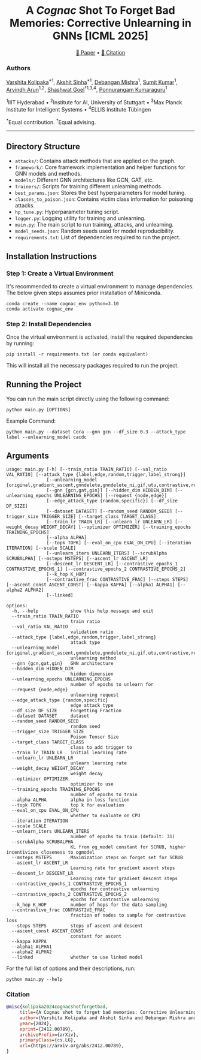 <h1 align="center">
 A <i>Cognac</i> Shot To Forget Bad Memories: Corrective Unlearning in GNNs [ICML 2025]
</h1>

<p align="center">
 <a href="https://arxiv.org/abs/2412.00789">📄 Paper</a> •
 <a href="#citation">📝 Citation</a>
</p>

### Authors
[Varshita Kolipaka](https://github.com/varshitakolipaka)<sup>*1</sup>, [Akshit Sinha](https://github.com/viciousAegis)<sup>*1</sup>, [Debangan Mishra](https://github.com/Debangan-MishraIIIT)<sup>1</sup>, [Sumit Kumar](https://github.com/Sumitkk10)<sup>1</sup>, [Arvindh Arun](https://github.com/arvindh75)<sup>1,2</sup>, [Shashwat Goel](https://github.com/shash42)<sup>†1,3,4</sup>, [Ponnurangam Kumaraguru](https://precog.iiit.ac.in/)<sup>1</sup>

<sup>1</sup>IIIT Hyderabad • <sup>2</sup>Institute for AI, University of Stuttgart • <sup>3</sup>Max Planck Institute for Intelligent Systems • <sup>4</sup>ELLIS Institute Tübingen

<sup>*</sup>Equal contribution. <sup>†</sup>Equal advising.

---

## Directory Structure

- `attacks/`: Contains attack methods that are applied on the graph.
- `framework/`: Core framework implementation and helper functions for GNN models and methods.
- `models/`: Different GNN architectures like GCN, GAT, etc.
- `trainers/`: Scripts for training different unlearning methods.
- `best_params.json`: Stores the best hyperparameters for model tuning.
- `classes_to_poison.json`: Contains victim class information for poisoning attacks.
- `hp_tune.py`: Hyperparameter tuning script.
- `logger.py`: Logging utility for training and unlearning.
- `main.py`: The main script to run training, attacks, and unlearning.
- `model_seeds.json`: Random seeds used for model reproducibility.
- `requirements.txt`: List of dependencies required to run the project.

## Installation Instructions

### Step 1: Create a Virtual Environment
It's recommended to create a virtual environment to manage dependencies. The below given steps assumes prior installation of Miniconda.

    conda create --name cognac_env python=3.10
    conda activate cognac_env

### Step 2: Install Dependencies
Once the virtual environment is activated, install the required dependencies by running:

    pip install -r requirements.txt (or conda equivalent)

This will install all the necessary packages required to run the project.

## Running the Project

You can run the main script directly using the following command:

    python main.py [OPTIONS]

Example Command:

    python main.py --dataset Cora --gnn gcn --df_size 0.3 --attack_type label --unlearning_model cacdc 

## Arguments

```
usage: main.py [-h] [--train_ratio TRAIN_RATIO] [--val_ratio VAL_RATIO] [--attack_type {label,edge,random,trigger,label_strong}]
               [--unlearning_model {original,gradient_ascent,gnndelete,gnndelete_ni,gif,utu,contrastive,retrain,scrub,megu,contra_2,ssd,grub,yaum,contrascent,cacdc,scrub_no_kl_combined,scrub_no_kl}]
               [--gnn {gcn,gat,gin}] [--hidden_dim HIDDEN_DIM] [--unlearning_epochs UNLEARNING_EPOCHS] [--request {node,edge}]
               [--edge_attack_type {random,specific}] [--df_size DF_SIZE]
               [--dataset DATASET] [--random_seed RANDOM_SEED] [--trigger_size TRIGGER_SIZE] [--target_class TARGET_CLASS]
               [--train_lr TRAIN_LR] [--unlearn_lr UNLEARN_LR] [--weight_decay WEIGHT_DECAY] [--optimizer OPTIMIZER] [--training_epochs TRAINING_EPOCHS]
               [--alpha ALPHA] 
               [--topk TOPK] [--eval_on_cpu EVAL_ON_CPU] [--iteration ITERATION] [--scale SCALE]
               [--unlearn_iters UNLEARN_ITERS] [--scrubAlpha SCRUBALPHA] [--msteps MSTEPS] [--ascent_lr ASCENT_LR]
               [--descent_lr DESCENT_LR] [--contrastive_epochs_1 CONTRASTIVE_EPOCHS_1] [--contrastive_epochs_2 CONTRASTIVE_EPOCHS_2]
               [--k_hop K_HOP]
               [--contrastive_frac CONTRASTIVE_FRAC] [--steps STEPS] [--ascent_const ASCENT_CONST] [--kappa KAPPA] [--alpha1 ALPHA1] [--alpha2 ALPHA2] 
               [--linked]

options:
  -h, --help            show this help message and exit
  --train_ratio TRAIN_RATIO
                        train ratio
  --val_ratio VAL_RATIO
                        validation ratio
  --attack_type {label,edge,random,trigger,label_strong}
                        attack type
  --unlearning_model {original,gradient_ascent,gnndelete,gnndelete_ni,gif,utu,contrastive,retrain,scrub,megu,contra_2,ssd,grub,yaum,contrascent,cacdc,scrub_no_kl_combined,scrub_no_kl}
                        unlearning method
  --gnn {gcn,gat,gin}   GNN architecture
  --hidden_dim HIDDEN_DIM
                        hidden dimension
  --unlearning_epochs UNLEARNING_EPOCHS
                        number of epochs to unlearn for
  --request {node,edge}
                        unlearning request
  --edge_attack_type {random,specific}
                        edge attack type
  --df_size DF_SIZE     Forgetting Fraction
  --dataset DATASET     dataset
  --random_seed RANDOM_SEED
                        random seed
  --trigger_size TRIGGER_SIZE
                        Poison Tensor Size
  --target_class TARGET_CLASS
                        class to add trigger to
  --train_lr TRAIN_LR   initial learning rate
  --unlearn_lr UNLEARN_LR
                        unlearn learning rate
  --weight_decay WEIGHT_DECAY
                        weight decay
  --optimizer OPTIMIZER
                        optimizer to use
  --training_epochs TRAINING_EPOCHS
                        number of epochs to train
  --alpha ALPHA         alpha in loss function
  --topk TOPK           top k for evaluation
  --eval_on_cpu EVAL_ON_CPU
                        whether to evaluate on CPU
  --iteration ITERATION
  --scale SCALE
  --unlearn_iters UNLEARN_ITERS
                        number of epochs to train (default: 31)
  --scrubAlpha SCRUBALPHA
                        KL from og_model constant for SCRUB, higher incentivizes closeness to ogmodel
  --msteps MSTEPS       Maximization steps on forget set for SCRUB
  --ascent_lr ASCENT_LR
                        Learning rate for gradient ascent steps
  --descent_lr DESCENT_LR
                        Learning rate for gradient descent steps
  --contrastive_epochs_1 CONTRASTIVE_EPOCHS_1
                        epochs for contrastive unlearning
  --contrastive_epochs_2 CONTRASTIVE_EPOCHS_2
                        epochs for contrastive unlearning
  --k_hop K_HOP         number of hops for the data sampling
  --contrastive_frac CONTRASTIVE_FRAC
                        fraction of nodes to sample for contrastive loss
  --steps STEPS         steps of ascent and descent
  --ascent_const ASCENT_CONST
                        constant for ascent
  --kappa KAPPA
  --alpha1 ALPHA1
  --alpha2 ALPHA2
  --linked              whether to use linked model
  ```

For the full list of options and their descriptions, run:

    python main.py --help

### Citation
```bibtex
@misc{kolipaka2024cognacshotforgetbad,
     title={A Cognac shot to forget bad memories: Corrective Unlearning in GNNs}, 
     author={Varshita Kolipaka and Akshit Sinha and Debangan Mishra and Sumit Kumar and Arvindh Arun and Shashwat Goel and Ponnurangam Kumaraguru},
     year={2024},
     eprint={2412.00789},
     archivePrefix={arXiv},
     primaryClass={cs.LG},
     url={https://arxiv.org/abs/2412.00789}, 
}
```
